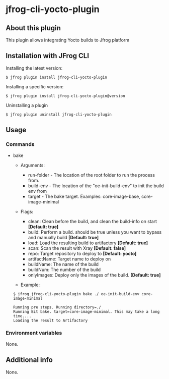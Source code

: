 # jfrog-cli-yocto-plugin

## About this plugin
This plugin allows integrating Yocto builds to Jfrog platform

## Installation with JFrog CLI
Installing the latest version:

`$ jfrog plugin install jfrog-cli-yocto-plugin`

Installing a specific version:

`$ jfrog plugin install jfrog-cli-yocto-plugin@version`

Uninstalling a plugin

`$ jfrog plugin uninstall jfrog-cli-yocto-plugin`

## Usage
### Commands
* bake
    - Arguments:
        - run-folder - The location of the root folder to run the process from.
        - build-env - The location of the "oe-init-build-env" to init the build env from
        - target - The bake target. Examples: core-image-base, core-image-minimal
    - Flags:
        - clean: Clean before the build, and clean the build-info on start **[Default: true]**
        - build: Perform a build. should be true unless you want to bypass and manually build **[Default: true]**
        - load: Load the resulting build to artifactory **[Default: true]**
        - scan: Scan the result with Xray **[Default: false]**
        - repo: Target repository to deploy to **[Default: yocto]**
        - artifactName: Target name to deploy on
        - buildName: The name of the build
        - buildNum: The number of the build
        - onlyImages: Deploy only the images of the build. **[Default: true]**
            
    - Example:
    ```
  $ jfrog jfrog-cli-yocto-plugin bake ./ oe-init-build-env core-image-minimal
  
    Running pre steps. Running directory=./
    Running Bit bake. target=core-image-minimal. This may take a long time....
    Loading the result to Artifactory

  ```

### Environment variables
None.

## Additional info
None.
